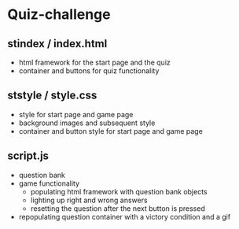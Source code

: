 # Quiz-challenge

## stindex / index.html
* html framework for the start page and the quiz
* container and buttons for quiz functionality

## ststyle / style.css
* style for start page and game page
* background images and subsequent style
* container and button style for start page and game page

## script.js
* question bank 
* game functionality
  * populating html framework with question bank objects
  * lighting up right and wrong answers
  * resetting the question after the next button is pressed
* repopulating question container with a victory condition and a gif


